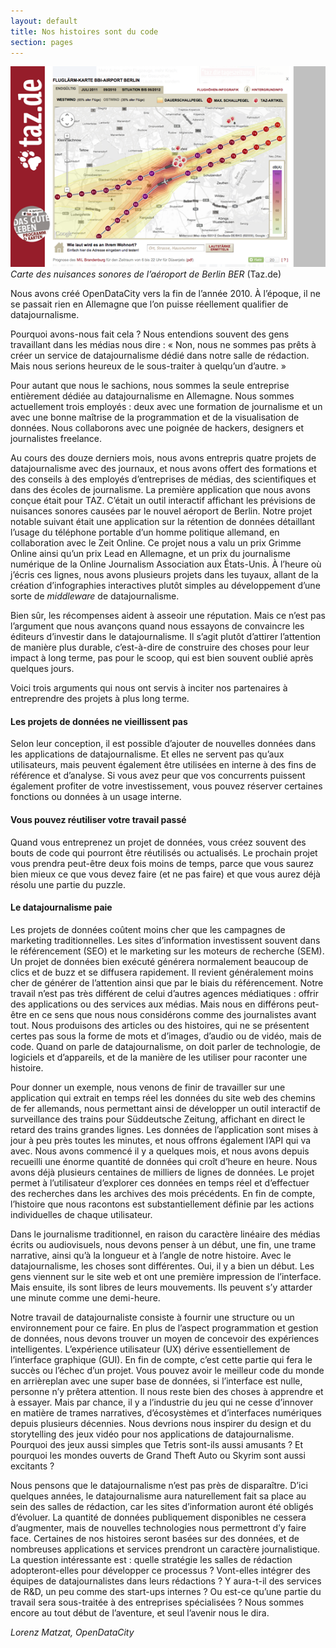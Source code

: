 ```yaml
---
layout: default
title: Nos histoires sont du code
section: pages
---
```


<div class="imageblock">
<div class="content">
<img alt="Carte du bruit autour de l'aéroport BER" src="../figs/incoming/02-TT.png"></div>
<div class="title"><em>Carte des nuisances sonores de l’aéroport de Berlin BER</em> (Taz.de)</div>
</div>

Nous avons créé OpenDataCity vers la fin de l’année 2010. À l’époque, il ne se passait rien en Allemagne que l’on puisse réellement qualifier de datajournalisme.

Pourquoi avons-nous fait cela ? Nous entendions souvent des gens travaillant dans les médias nous dire : « Non, nous ne sommes pas prêts à créer un service de datajournalisme dédié dans notre salle de rédaction. Mais nous serions heureux de le sous-traiter à quelqu’un d’autre. »

Pour autant que nous le sachions, nous sommes la seule entreprise entièrement dédiée au datajournalisme en Allemagne. Nous sommes actuellement trois employés : deux avec une formation de journalisme et un avec une bonne maîtrise de la programmation et de la visualisation de données. Nous collaborons avec une poignée de hackers, designers et journalistes freelance.

Au cours des douze derniers mois, nous avons entrepris quatre projets de datajournalisme avec des journaux, et nous avons offert des formations et des conseils à des employés d’entreprises de médias, des scientifiques et dans des écoles de journalisme. La première application que nous avons conçue était pour TAZ. C’était un outil interactif affichant les prévisions de nuisances sonores causées par le nouvel aéroport de Berlin. Notre projet notable suivant était une application sur la rétention de données détaillant l’usage du téléphone portable d’un homme politique allemand, en collaboration avec le Zeit Online. Ce projet nous a valu un prix Grimme Online ainsi qu’un prix Lead en Allemagne, et un prix du journalisme numérique de la Online Journalism Association aux États-Unis. À l’heure où j’écris ces lignes, nous avons plusieurs projets dans les tuyaux, allant de la création d’infographies interactives plutôt simples au développement d’une sorte de _middleware_ de datajournalisme.

Bien sûr, les récompenses aident à asseoir une réputation. Mais ce n’est pas l’argument que nous avançons quand nous essayons de convaincre les éditeurs d’investir dans le datajournalisme. Il s’agit plutôt d’attirer l’attention de manière plus durable, c’est-à-dire de construire des choses pour leur impact à long terme, pas pour le scoop, qui est bien souvent oublié après quelques jours.

Voici trois arguments qui nous ont servis à inciter nos partenaires à entreprendre des projets à plus long terme.

#### Les projets de données ne vieillissent pas

Selon leur conception, il est possible d’ajouter de nouvelles données dans les applications de datajournalisme. Et elles ne servent pas qu’aux utilisateurs, mais peuvent également être utilisées en interne à des fins de référence et d’analyse. Si vous avez peur que vos concurrents puissent également profiter de votre investissement, vous pouvez réserver certaines fonctions ou données à un usage interne.

#### Vous pouvez réutiliser votre travail passé

Quand vous entreprenez un projet de données, vous créez souvent des bouts de code qui pourront être réutilisés ou actualisés. Le prochain projet vous prendra peut-être deux fois moins de temps, parce que vous saurez bien mieux ce que vous devez faire (et ne pas faire) et que vous aurez déjà résolu une partie du puzzle.

#### Le datajournalisme paie

Les projets de données coûtent moins cher que les campagnes de marketing traditionnelles. Les sites d’information investissent souvent dans le référencement (SEO) et le marketing sur les moteurs de recherche (SEM). Un projet de données bien exécuté générera normalement beaucoup de clics et de buzz et se diffusera rapidement. Il revient généralement moins cher de générer de l’attention ainsi que par le biais du référencement. Notre travail n’est pas très différent de celui d’autres agences médiatiques : offrir des applications ou des services aux médias. Mais nous en différons peut-être en ce sens que nous nous considérons comme des journalistes avant tout. Nous produisons des articles ou des histoires, qui ne se présentent certes pas sous la forme de mots et d’images, d’audio ou de vidéo, mais de code. Quand on parle de datajournalisme, on doit parler de technologie, de logiciels et d’appareils, et de la manière de les utiliser pour raconter une histoire.

Pour donner un exemple, nous venons de finir de travailler sur une application qui extrait en temps réel les données du site web des chemins de fer allemands, nous permettant ainsi de développer un outil interactif de surveillance des trains pour Süddeutsche Zeitung, affichant en direct le retard des trains grandes lignes. Les données de l’application sont mises à jour à peu près toutes les minutes, et nous offrons également l’API qui va avec. Nous avons commencé il y a quelques mois, et nous avons depuis recueilli une énorme quantité de données qui croît d’heure en heure. Nous avons déjà plusieurs centaines de milliers de lignes de données. Le projet permet à l’utilisateur d’explorer ces données en temps réel et d’effectuer des recherches dans les archives des mois précédents. En fin de compte, l’histoire que nous racontons est substantiellement définie par les actions individuelles de chaque utilisateur.

Dans le journalisme traditionnel, en raison du caractère linéaire des médias écrits ou audiovisuels, nous devons penser à un début, une fin, une trame narrative, ainsi qu’à la longueur et à l’angle de notre histoire. Avec le datajournalisme, les choses sont différentes. Oui, il y a bien un début. Les gens viennent sur le site web et ont une première impression de l’interface. Mais ensuite, ils sont libres de leurs mouvements. Ils peuvent s’y attarder une minute comme une demi-heure.

Notre travail de datajournaliste consiste à fournir une structure ou un environnement pour ce faire. En plus de l’aspect programmation et gestion de données, nous devons trouver un moyen de concevoir des expériences intelligentes. L’expérience utilisateur (UX) dérive essentiellement de l’interface graphique (GUI). En fin de compte, c’est cette partie qui fera le succès ou l’échec d’un projet. Vous pouvez avoir le meilleur code du monde en arrièreplan avec une super base de données, si l’interface est nulle, personne n’y prêtera attention. Il nous reste bien des choses à apprendre et à essayer. Mais par chance, il y a l’industrie du jeu qui ne cesse d’innover en matière de trames narratives, d’écosystèmes et d’interfaces numériques depuis plusieurs décennies. Nous devrions nous inspirer du design et du storytelling des jeux vidéo pour nos applications de datajournalisme. Pourquoi des jeux aussi simples que Tetris sont-ils aussi amusants ? Et pourquoi les mondes ouverts de Grand Theft Auto ou Skyrim sont aussi excitants ?

Nous pensons que le datajournalisme n’est pas près de disparaître. D’ici quelques années, le datajournalisme aura naturellement fait sa place au sein des salles de rédaction, car les sites d’information auront été obligés d’évoluer. La quantité de données publiquement disponibles ne cessera d’augmenter, mais de nouvelles technologies nous permettront d’y faire face. Certaines de nos histoires seront basées sur des données, et de nombreuses applications et services prendront un caractère journalistique. La question intéressante est : quelle stratégie les salles de rédaction adopteront-elles pour développer ce processus ? Vont-elles intégrer des équipes de datajournalistes dans leurs rédactions ? Y aura-t-il des services de R&D, un peu comme des start-ups internes ? Ou est-ce qu’une partie du travail sera sous-traitée à des entreprises spécialisées ? Nous sommes encore au tout début de l’aventure, et seul l’avenir nous le dira.

_Lorenz Matzat, OpenDataCity_
